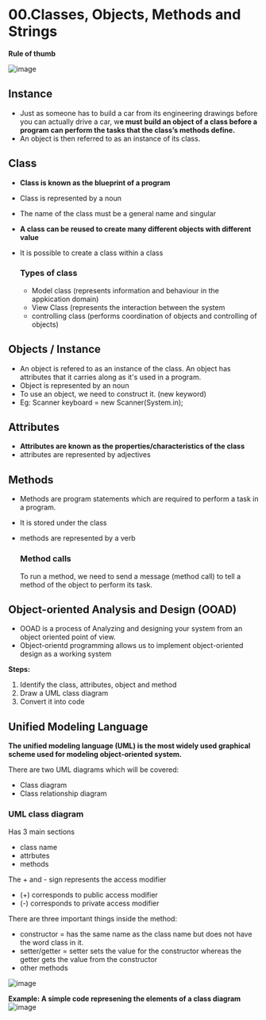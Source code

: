 # 00.Classes, Objects, Methods and Strings

**Rule of thumb**

![image](https://github.com/Fong20/Learning-repository/assets/150316121/9d87abdd-4774-4153-84b8-1ef585d7da04)

## Instance
- Just as someone has to build a car from its engineering drawings before you can actually drive a car, w**e must build an
object of a class before a program can perform the tasks that the class’s methods define.**
- An object is then referred to as an instance of its class.

## Class
- **Class is known as the blueprint of a program**
- Class is represented by a noun
- The name of the class must be a general name and singular
- **A class can be reused to create many different objects with different value**
- It is possible to create a class within a class

  ### Types of class
  - Model class (represents information and behaviour in the appkication domain)
  - View Class (represents the interaction between the system
  - controlling class (performs coordination of objects and controlling of objects)

## Objects / Instance
- An object is refered to as an instance of the class. An object has attributes that it carries along as it's used in a program.
- Object is represented by an noun
- To use an object, we need to construct it. (new keyword)
- Eg: Scanner keyboard = new Scanner(System.in);

## Attributes
- **Attributes are known as the properties/characteristics of the class**
- attributes are represented by adjectives
  
## Methods
- Methods are program statements which are required to perform a task in a program.
- It is stored under the class
- methods are represented by a verb

  ### Method calls
  To run a method, we need to send a message (method call) to tell a method of the object to perform its task.

## Object-oriented Analysis and Design (OOAD)
- OOAD is a process of Analyzing and designing your system from an object oriented point of view.
- Object-orientd programming allows us to implement object-oriented design as a working system

**Steps:**
1. Identify the class, attributes, object and method
2. Draw a UML class diagram
3. Convert it into code

## Unified Modeling Language
**The unified modeling language (UML) is the most widely used graphical scheme used for modeling object-oriented system.**

There are two UML diagrams which will be covered:
- Class diagram
- Class relationship diagram

### UML class diagram
Has 3 main sections
- class name
- attrbutes
- methods

The + and - sign represents the access modifier
- (+) corresponds to public access modifier
- (-) corresponds to private access modifier

There are three important things inside the method:
- constructor = has the same name as the class name but does not have the word class in it.
- setter/getter = setter sets the value for the constructor whereas the getter gets the value from the constructor
- other methods

![image](https://github.com/Fong20/Learning-repository/assets/150316121/4c5b8af6-20eb-413e-9260-76a3fa9ae81c)

**Example: A simple code represening the elements of a class diagram**
![image](https://github.com/Fong20/Learning-repository/assets/150316121/16303bb8-8085-49a1-a468-bab0ebb8681c)


